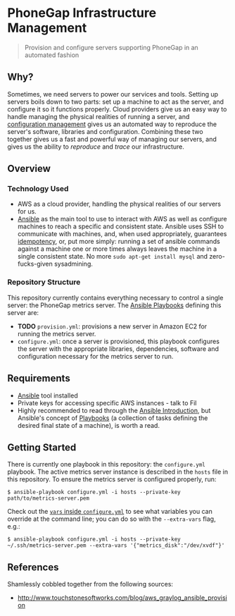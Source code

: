 # PhoneGap Infrastructure Management

> Provision and configure servers supporting PhoneGap in an automated fashion

## Why?

Sometimes, we need servers to power our services and tools. Setting up servers
boils down to two parts: set up a machine to act as the server, and configure
it so it functions properly. Cloud providers give us an easy way to handle
managing the physical realities of running a server, and
[configuration management](https://continuousdelivery.com/foundations/configuration-management/)
gives us an automated way to reproduce the server's software, libraries and
configuration. Combining these two together gives us a fast and powerful way of
managing our servers, and gives us the ability to _reproduce_ and _trace_ our
infrastructure.

## Overview

### Technology Used

 - AWS as a cloud provider, handling the physical realities of our servers for
   us.
 - [Ansible](http://docs.ansible.com/ansible/) as the main tool to use to
   interact with AWS as well as configure machines to reach a specific and
   consistent state. Ansible uses SSH to communicate with machines, and, when
   used appropriately, guarantees [idempotency](http://docs.ansible.com/ansible/glossary.html#term-idempotency),
   or, put more simply: running a set of ansible commands against a machine
   one or more times always leaves the machine in a single consistent state.
   No more `sudo apt-get install mysql` and zero-fucks-given sysadmining.

### Repository Structure

This repository currently contains everything necessary to control a single
server: the PhoneGap metrics server. The [Ansible Playbooks]() defining this
server are:

 - **TODO** `provision.yml`: provisions a new server in Amazon EC2 for running
   the metrics server.
 - `configure.yml`: once a server is provisioned, this playbook configures the
   server with the appropriate libraries, dependencies, software and
   configuration necessary for the metrics server to run.

## Requirements

 - [Ansible](http://docs.ansible.com/ansible/intro_installation.html) tool installed
 - Private keys for accessing specific AWS instances - talk to Fil
 - Highly recommended to read through the [Ansible Introduction](http://docs.ansible.com/ansible/intro.html),
   but Ansible's concept of [Playbooks](http://docs.ansible.com/ansible/playbooks.html)
   (a collection of tasks defining the desired final state of a machine), is
   worth a read.

## Getting Started

There is currently one playbook in this repository: the `configure.yml`
playbook. The active metrics server instance is described in the `hosts` file
in this repository. To ensure the metrics server is configured properly, run:

    $ ansible-playbook configure.yml -i hosts --private-key path/to/metrics-server.pem

Check out the [`vars` inside `configure.yml`]() to see what variables you can
override at the command line; you can do so with the `--extra-vars` flag, e.g.:

    $ ansible-playbook configure.yml -i hosts --private-key ~/.ssh/metrics-server.pem --extra-vars '{"metrics_disk":"/dev/xvdf"}'

## References

Shamlessly cobbled together from the following sources:

- http://www.touchstonesoftworks.com/blog/aws_graylog_ansible_provision
